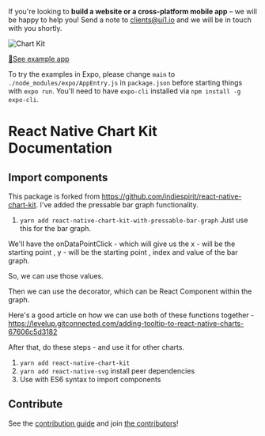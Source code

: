 If you're looking to **build a website or a cross-platform mobile app** – we will be happy to help you! Send a note to clients@ui1.io and we will be in touch with you shortly.

![Chart Kit](https://i.imgur.com/Idp4WIX.jpg)

[📲See example app](https://github.com/indiespirit/react-native-chart-kit-example)

To try the examples in Expo, please change `main` to `./node_modules/expo/AppEntry.js` in `package.json` before starting things with `expo run`. You'll need to have `expo-cli` installed via `npm install -g expo-cli`.

# React Native Chart Kit Documentation

## Import components

This package is forked from https://github.com/indiespirit/react-native-chart-kit. I've added the pressable bar graph functionality.

1. `yarn add react-native-chart-kit-with-pressable-bar-graph`
   Just use this for the bar graph.

We'll have the onDataPointClick - which will give us the x - will be the starting point , y - will be the starting point , index and value of the bar graph.

So, we can use those values.

Then we can use the decorator, which can be React Component within the graph.

Here's a good article on how we can use both of these functions together -
https://levelup.gitconnected.com/adding-tooltip-to-react-native-charts-67606c5d3182

After that, do these steps - and use it for other charts.

1. `yarn add react-native-chart-kit`
2. `yarn add react-native-svg` install peer dependencies
3. Use with ES6 syntax to import components

## Contribute

See the [contribution guide](contributing.md) and join [the contributors](https://github.com/indiespirit/react-native-chart-kit/graphs/contributors)!
